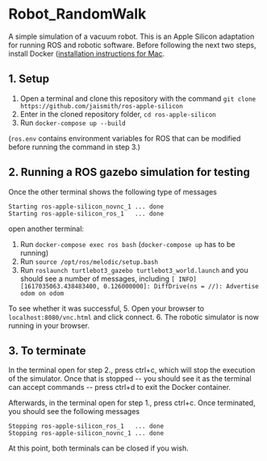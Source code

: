 # Robot_RandomWalk
A simple simulation of a vacuum robot.
This is an Apple Silicon adaptation for running ROS and robotic software. 
Before following the next two steps, install Docker ([installation instructions for Mac](https://docs.docker.com/docker-for-mac/install/).

## 1. Setup
1. Open a terminal and clone this repository with the command `git clone https://github.com/jaismith/ros-apple-silicon`
2. Enter in the cloned repository folder, `cd ros-apple-silicon`
3. Run `docker-compose up --build`

(`ros.env` contains environment variables for ROS that can be modified before running the command in step 3.)

## 2. Running a ROS gazebo simulation for testing
Once the other terminal shows the following type of messages 

    Starting ros-apple-silicon_novnc_1 ... done
    Starting ros-apple-silicon_ros_1   ... done

open another terminal:
1. Run `docker-compose exec ros bash` (`docker-compose up` has to be running)
2. Run `source /opt/ros/melodic/setup.bash`
3. Run `roslaunch turtlebot3_gazebo turtlebot3_world.launch` and you should see a number of messages, including `[ INFO] [1617035063.438483400, 0.126000000]: DiffDrive(ns = //): Advertise odom on odom `

To see whether it was successful, 
5. Open your browser to `localhost:8080/vnc.html` and click connect.
6. The robotic simulator is now running in your browser.

## 3. To terminate

In the terminal open for step 2., press ctrl+c, which will stop the execution of the simulator. Once that is stopped -- you should see it as the terminal can accept commands -- press ctrl+d to exit the Docker container.

Afterwards, in the terminal open for step 1., press ctrl+c. Once terminated, you should see the following messages

    Stopping ros-apple-silicon_ros_1   ... done
    Stopping ros-apple-silicon_novnc_1 ... done

At this point, both terminals can be closed if you wish.
